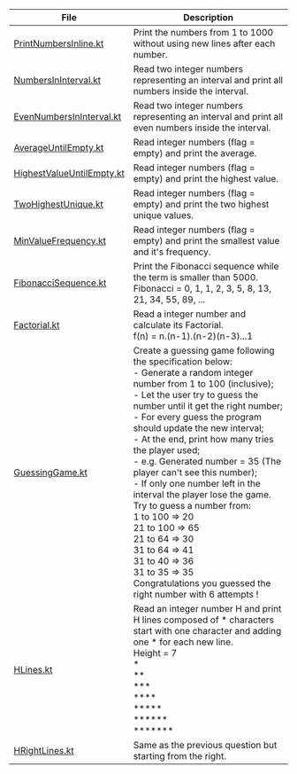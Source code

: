 | File                                                   | Description                                                                                                                                                                                                                                                                                                                                                                                                                                                                                                                                                                                                                                                                                                      |
|--------------------------------------------------------|------------------------------------------------------------------------------------------------------------------------------------------------------------------------------------------------------------------------------------------------------------------------------------------------------------------------------------------------------------------------------------------------------------------------------------------------------------------------------------------------------------------------------------------------------------------------------------------------------------------------------------------------------------------------------------------------------------------|
| [PrintNumbersInline.kt](PrintNumbersInline.kt)         | Print the numbers from 1 to 1000 without using new lines after each number.                                                                                                                                                                                                                                                                                                                                                                                                                                                                                                                                                                                                                                      |           
| [NumbersInInterval.kt](NumbersInInterval.kt)           | Read two integer numbers representing an interval and print all numbers inside the interval.                                                                                                                                                                                                                                                                                                                                                                                                                                                                                                                                                                                                                     |
| [EvenNumbersInInterval.kt](EvenNumbersInInterval.kt)   | Read two integer numbers representing an interval and print all even numbers inside the interval.                                                                                                                                                                                                                                                                                                                                                                                                                                                                                                                                                                                                                |
| [AverageUntilEmpty.kt](AverageUntilEmpty.kt)           | Read integer numbers (flag = empty) and print the average.                                                                                                                                                                                                                                                                                                                                                                                                                                                                                                                                                                                                                                                       |
| [HighestValueUntilEmpty.kt](HighestValueUntilEmpty.kt) | Read integer numbers (flag = empty) and print the highest value.                                                                                                                                                                                                                                                                                                                                                                                                                                                                                                                                                                                                                                                 |
| [TwoHighestUnique.kt](TwoHighestUnique.kt)             | Read integer numbers (flag = empty) and print the two highest unique values.                                                                                                                                                                                                                                                                                                                                                                                                                                                                                                                                                                                                                                     |
| [MinValueFrequency.kt](MinValueFrequency.kt)           | Read integer numbers (flag = empty) and print the smallest value and it's frequency.                                                                                                                                                                                                                                                                                                                                                                                                                                                                                                                                                                                                                             |
| [FibonacciSequence.kt](FibonacciSequence.kt)           | Print the Fibonacci sequence while the term is smaller than 5000. <br/>Fibonacci = 0, 1, 1, 2, 3, 5, 8, 13, 21, 34, 55, 89, ...                                                                                                                                                                                                                                                                                                                                                                                                                                                                                                                                                                                  |
| [Factorial.kt](Factorial.kt)                           | Read a integer number and calculate its Factorial. <br/>f(n) = n.(n-1).(n-2)(n-3)...1                                                                                                                                                                                                                                                                                                                                                                                                                                                                                                                                                                                                                            |
| [GuessingGame.kt](GuessingGame.kt)                     | Create a guessing game following the specification below: <br/>- Generate a random integer number from 1 to 100 (inclusive); <br/>- Let the user try to guess the number until it get the right number; <br/>- For every guess the program should update the new interval; <br/>- At the end, print how many tries the player used; <br/>- e.g. Generated number = 35 (The player can't see this number); <br/>- If only one number left in the interval the player lose the game. <br/>Try to guess a number from: <br/>1 to 100 => 20 <br/>21 to 100 => 65 <br/>21 to 64 => 30 <br/>31 to 64 => 41 <br/>31 to 40 => 36 <br/>31 to 35 => 35 <br/>Congratulations you guessed the right number with 6 attempts ! |
| [HLines.kt](HLines.kt)                                 | Read an integer number H and print H lines composed of * characters start with one character and adding one * for each new line. <br/>Height = 7 <br/>* <br/>** <br/>*** <br/>**** <br/>***** <br/>****** <br/>*******                                                                                                                                                                                                                                                                                                                                                                                                                                                                                           |
| [HRightLines.kt](HRightLines.kt)                       | Same as the previous question but starting from the right.                                                                                                                                                                                                                                                                                                                                                                                                                                                                                                                                                                                                                                                       |